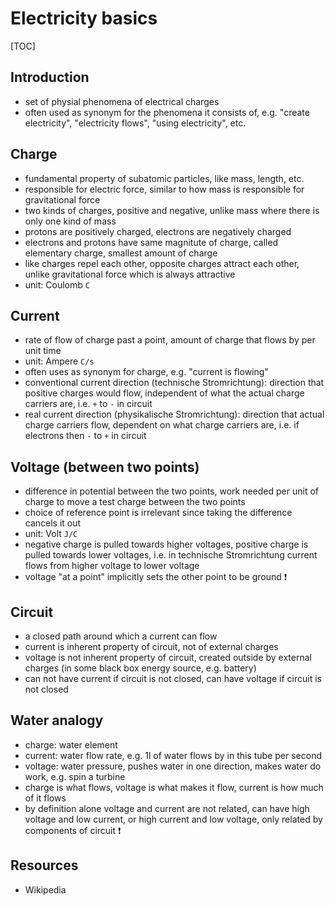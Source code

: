 # Electricity basics

[TOC]



## Introduction

- set of physial phenomena of electrical charges
- often used as synonym for the phenomena it consists of, e.g. "create electricity", "electricity flows", "using electricity", etc.



## Charge

- fundamental property of subatomic particles, like mass, length, etc.
- responsible for electric force, similar to how mass is responsible for gravitational force
- two kinds of charges, positive and negative, unlike mass where there is only one kind of mass
- protons are positively charged, electrons are negatively charged
- electrons and protons have same magnitute of charge, called elementary charge, smallest amount of charge
- like charges repel each other, opposite charges attract each other, unlike gravitational force which is always attractive
- unit: Coulomb `C`



## Current

- rate of flow of charge past a point, amount of charge that flows by per unit time
- unit: Ampere `C/s`
- often uses as synonym for charge, e.g. "current is flowing"
- conventional current direction (technische Stromrichtung): direction that positive charges would flow, independent of what the actual charge carriers are, i.e. `+` to `-` in circuit
- real current direction (physikalische Stromrichtung): direction that actual charge carriers flow, dependent on what charge carriers are, i.e. if electrons then `-` to `+` in circuit



## Voltage (between two points)

- difference in potential between the two points, work needed per unit of charge to move a test charge between the two points
- choice of reference point is irrelevant since taking the difference cancels it out
- unit: Volt `J/C`
- negative charge is pulled towards higher voltages, positive charge is pulled towards lower voltages, i.e. in technische Stromrichtung current flows from higher voltage to lower voltage
- voltage "at a point" implicitly sets the other point to be ground ❗️



## Circuit

- a closed path around which a current can flow
- current is inherent property of circuit, not of external charges
- voltage is not inherent property of circuit, created outside by external charges (in some black box energy source, e.g. battery)
- can not have current if circuit is not closed, can have voltage if circuit is not closed



## Water analogy

- charge: water element
- current: water flow rate, e.g. 1l of water flows by in this tube per second
- voltage: water pressure, pushes water in one direction, makes water do work, e.g. spin a turbine
- charge is what flows, voltage is what makes it flow, current is how much of it flows
- by definition alone voltage and current are not related, can have high voltage and low current, or high current and low voltage, only related by components of circuit ❗️



## Resources

- Wikipedia